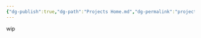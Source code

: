 ```yaml
---
{"dg-publish":true,"dg-path":"Projects Home.md","dg-permalink":"projects","permalink":"/projects/","title":"Project Showcase","hide":true,"dgShowFileTree":"false","dgShowToc":"false","created":"2025-04-24T22:32:44.563+02:00","updated":"2025-04-25T00:15:34.722+02:00"}
---
```


wip

